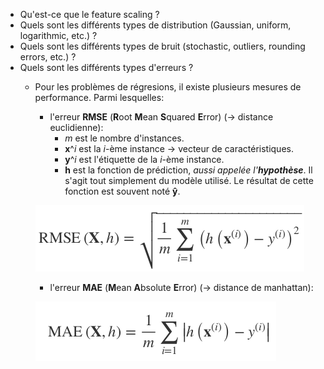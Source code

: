 - Qu'est-ce que le feature scaling ?
- Quels sont les différents types de distribution (Gaussian, uniform, logarithmic, etc.) ?
- Quels sont les différents types de bruit (stochastic, outliers, rounding errors, etc.) ? 
- Quels sont les différents types d'erreurs ?
  * Pour les problèmes de régresions, il existe plusieurs mesures de performance. Parmi lesquelles:
    + l'erreur **RMSE** (**R**oot **M**ean **S**quared **E**rror) (&rarr; distance euclidienne):
      - _m_ est le nombre d'instances.
      - **x**^_i_ est la _i_-ème instance &rarr; vecteur de caractéristiques.  
      - **y**^_i_ est l'étiquette de la _i_-ème instance.
      - **h** est la fonction de prédiction, _aussi appelée l'**hypothèse**_. Il s'agit tout simplement du modèle utilisé. Le résultat de cette fonction est souvent noté **ŷ**.
    
    ![RMSE formula](images/RMSE.png)
    
    + l'erreur **MAE** (**M**ean **A**bsolute **E**rror) (&rarr; distance de manhattan):
    
    ![MAE formula](images/MAE.png)